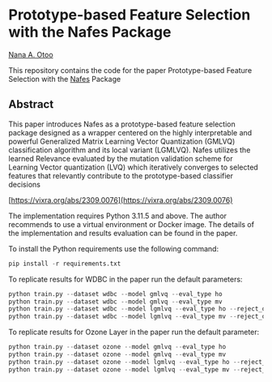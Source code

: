 # Prototype-based Feature Selection with the Nafes Package
[Nana A. Otoo](https://github.com/naotoo1)

This repository contains the code for the paper Prototype-based Feature Selection with the  [Nafes](https://github.com/naotoo1/nafes) Package 


## Abstract
This paper introduces Nafes as a prototype-based feature selection package designed as a wrapper
centered on the highly interpretable and powerful Generalized Matrix Learning Vector Quantization
(GMLVQ) classification algorithm and its local variant (LGMLVQ). Nafes utilizes the learned
Relevance evaluated by the mutation validation scheme for Learning Vector quantization (LVQ)
which iteratively converges to selected features that relevantly contribute to the prototype-based
classifier decisions

[https://vixra.org/abs/2309.0076](https://vixra.org/abs/2309.0076)


The implementation requires Python 3.11.5 and above. The author recommends to use a virtual environment or Docker image.
The details of the implementation and results evaluation can be found in the paper.

To install the Python requirements use the following command:

```python
pip install -r requirements.txt 
```

To replicate results for WDBC in the paper run the default parameters:

```python
python train.py --dataset wdbc --model gmlvq --eval_type ho
python train.py --dataset wdbc --model gmlvq --eval_type mv
python train.py --dataset wdbc --model lgmlvq --eval_type ho --reject_option
python train.py --dataset wdbc --model lgmlvq --eval_type mv --reject_option

```

To replicate results for Ozone Layer in the paper run the default parameter:
```python
python train.py --dataset ozone --model gmlvq --eval_type ho
python train.py --dataset ozone --model gmlvq --eval_type mv
python train.py --dataset ozone --model lgmlvq --eval_type ho --reject_option
python train.py --dataset ozone --model lgmlvq --eval_type mv --reject_option

```
 

